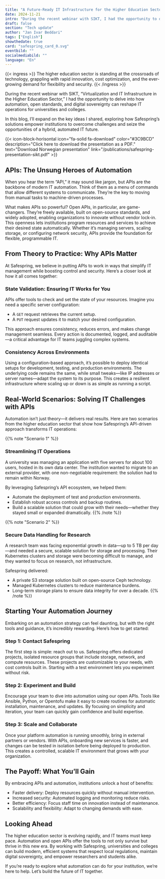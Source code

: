 ```yaml
---
title: "A Future-Ready IT Infrastructure for the Higher Education Sector"
date: 2024-11-21
intro: "During the recent webinar with SIKT, I had the opportunity to delve into automation, open standards, and digital sovereignty."
draft: false
section: "Tech update"
author: "Jan Ivar Beddari"
tags: ["English"]
showthedate: true
card: "safespring_card_0.svg"
eventbild: ""
socialmediabild: ""
language: "En"
---
```


{{< ingress >}}
The higher education sector is standing at the crossroads of technology, grappling with rapid innovation, cost optimization, and the ever-growing demand for flexibility and security. 
{{< /ingress >}}

During the recent webinar with SIKT, “Virtualization and IT Infrastructure in the Higher Education Sector,” I had the opportunity to delve into how automation, open standards, and digital sovereignty can reshape IT operations for universities and colleges.

In this blog, I’ll expand on the key ideas I shared, exploring how Safespring’s solutions empower institutions to overcome challenges and seize the opportunities of a hybrid, automated IT future.

{{< icon-block-horisontal icon="fa-solid fa-download" color="#3C9BCD" description="Click here to download the presentation as a PDF." text="Download Norwegian presentation" link="/publications/safespring-presentation-sikt.pdf" >}}

## APIs: The Unsung Heroes of Automation

When you hear the term “API,” it may sound like jargon, but APIs are the backbone of modern IT automation. Think of them as a menu of commands that allow different systems to communicate. They’re the key to moving from manual tasks to machine-driven processes.

What makes APIs so powerful? Open APIs, in particular, are game-changers. They’re freely available, built on open-source standards, and widely adopted, enabling organizations to innovate without vendor lock-in. This openness lets institutions program resources and services to achieve their desired state automatically. Whether it’s managing servers, scaling storage, or configuring network security, APIs provide the foundation for flexible, programmable IT.

## From Theory to Practice: Why APIs Matter

At Safespring, we believe in putting APIs to work in ways that simplify IT management while boosting control and security. Here’s a closer look at how it all comes together:

### State Validation: Ensuring IT Works for You

APIs offer tools to check and set the state of your resources. Imagine you need a specific server configuration:
- A `GET` request retrieves the current setup.
- A `PUT` request updates it to match your desired configuration.

This approach ensures consistency, reduces errors, and makes change management seamless. Every action is documented, logged, and auditable—a critical advantage for IT teams juggling complex systems.

### Consistency Across Environments

Using a configuration-based approach, it’s possible to deploy identical setups for development, testing, and production environments. The underlying code remains the same, while small tweaks—like IP addresses or server names—adapt the system to its purpose. This creates a resilient infrastructure where scaling up or down is as simple as running a script.

## Real-World Scenarios: Solving IT Challenges with APIs

Automation isn’t just theory—it delivers real results. Here are two scenarios from the higher education sector that show how Safespring’s API-driven approach transforms IT operations:

{{% note "Scenario 1" %}}
### Streamlining IT Operations
A university was managing an application with five servers for about 100 users, hosted in its own data center. The institution wanted to migrate to an external provider, with one non-negotiable requirement: the solution had to remain within Norway.

By leveraging Safespring’s API ecosystem, we helped them:
- Automate the deployment of test and production environments.
- Establish robust access controls and backup routines.
- Build a scalable solution that could grow with their needs—whether they stayed small or expanded dramatically.
{{% /note %}}

{{% note "Scenario 2" %}}
### Secure Data Handling for Research
A research team was facing exponential growth in data—up to 5 TB per day—and needed a secure, scalable solution for storage and processing. Their Kubernetes clusters and storage were becoming difficult to manage, and they wanted to focus on research, not infrastructure.

Safespring delivered:
- A private S3 storage solution built on open-source Ceph technology.
- Managed Kubernetes clusters to reduce maintenance burdens.
- Long-term storage plans to ensure data integrity for over a decade.
{{% /note %}}

## Starting Your Automation Journey

Embarking on an automation strategy can feel daunting, but with the right tools and guidance, it’s incredibly rewarding. Here’s how to get started:

### Step 1: Contact Safespring

The first step is simple: reach out to us. Safespring offers dedicated projects, isolated resource groups that include storage, network, and compute resources. These projects are customizable to your needs, with cost controls built in. Starting with a test environment lets you experiment without risk.

### Step 2: Experiment and Build

Encourage your team to dive into automation using our open APIs. Tools like Ansible, Python, or Opentofu make it easy to create routines for automatic installation, maintenance, and updates. By focusing on simplicity and iteration, your team can quickly gain confidence and build expertise.

### Step 3: Scale and Collaborate

Once your platform automation is running smoothly, bring in external partners or vendors. With APIs, onboarding new services is faster, and changes can be tested in isolation before being deployed to production. This creates a controlled, scalable IT environment that grows with your organization.

## The Payoff: What You’ll Gain

By embracing APIs and automation, institutions unlock a host of benefits:
- Faster delivery: Deploy resources quickly without manual intervention.
- Increased security: Automated logging and monitoring reduce risks.
- Better efficiency: Focus staff time on innovation instead of maintenance.
- Scalability and flexibility: Adapt to changing demands with ease.

## Looking Ahead

The higher education sector is evolving rapidly, and IT teams must keep pace. Automation and open APIs offer the tools to not only survive but thrive in this new era. By working with Safespring, universities and colleges can build modern, efficient systems that respect local regulations, maintain digital sovereignty, and empower researchers and students alike.

If you’re ready to explore what automation can do for your institution, we’re here to help. Let’s build the future of IT together.
